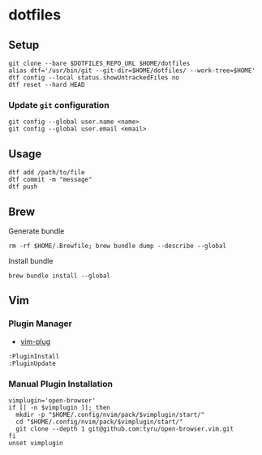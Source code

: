 # dotfiles

## Setup
```
git clone --bare $DOTFILES_REPO_URL $HOME/dotfiles
alias dtf='/usr/bin/git --git-dir=$HOME/dotfiles/ --work-tree=$HOME'
dtf config --local status.showUntrackedFiles no
dtf reset --hard HEAD
```

### Update `git` configuration

```
git config --global user.name <name>
git config --global user.email <email>
```

## Usage
```
dtf add /path/to/file
dtf commit -m "message"
dtf push
```

## Brew
Generate bundle
```
rm -rf $HOME/.Brewfile; brew bundle dump --describe --global
```

Install bundle
```
brew bundle install --global
```

## Vim
### Plugin Manager
- [vim-plug](https://github.com/junegunn/vim-plug)

```
:PluginInstall
:PluginUpdate
```

### Manual Plugin Installation

```
vimplugin='open-browser'
if [[ -n $vimplugin ]]; then
  mkdir -p "$HOME/.config/nvim/pack/$vimplugin/start/"
  cd "$HOME/.config/nvim/pack/$vimplugin/start/"
  git clone --depth 1 git@github.com:tyru/open-browser.vim.git
fi
unset vimplugin
```

